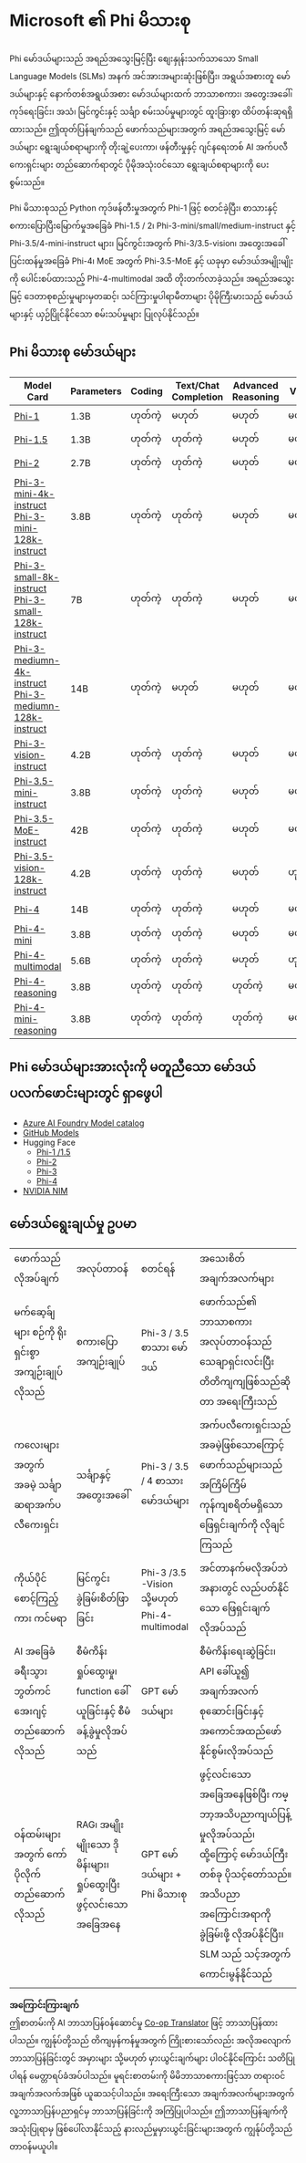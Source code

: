 <!--
CO_OP_TRANSLATOR_METADATA:
{
  "original_hash": "b5d936ffe4dfbab2244f6eb21b11f3b3",
  "translation_date": "2025-07-09T19:40:30+00:00",
  "source_file": "md/01.Introduction/01/01.PhiFamily.md",
  "language_code": "my"
}
-->
# Microsoft ၏ Phi မိသားစု

Phi မော်ဒယ်များသည် အရည်အသွေးမြင့်ပြီး စျေးနှုန်းသက်သာသော Small Language Models (SLMs) အနက် အင်အားအများဆုံးဖြစ်ပြီး၊ အရွယ်အစားတူ မော်ဒယ်များနှင့် နောက်တစ်အရွယ်အစား မော်ဒယ်များထက် ဘာသာစကား၊ အတွေးအခေါ်၊ ကုဒ်ရေးခြင်း၊ အသံ၊ မြင်ကွင်းနှင့် သင်္ချာ စမ်းသပ်မှုများတွင် ထူးခြားစွာ ထိပ်တန်းဆုရရှိထားသည်။ ဤထုတ်ပြန်ချက်သည် ဖောက်သည်များအတွက် အရည်အသွေးမြင့် မော်ဒယ်များ ရွေးချယ်စရာများကို တိုးချဲ့ပေးကာ၊ ဖန်တီးမှုနှင့် ဂျင်နရေးတစ် AI အက်ပလီကေးရှင်းများ တည်ဆောက်ရာတွင် ပိုမိုအသုံးဝင်သော ရွေးချယ်စရာများကို ပေးစွမ်းသည်။

Phi မိသားစုသည် Python ကုဒ်ဖန်တီးမှုအတွက် Phi-1 ဖြင့် စတင်ခဲ့ပြီး၊ စာသားနှင့် စကားပြောပြီးမြောက်မှုအခြေခံ Phi-1.5 / 2၊ Phi-3-mini/small/medium-instruct နှင့် Phi-3.5/4-mini-instruct များ၊ မြင်ကွင်းအတွက် Phi-3/3.5-vision၊ အတွေးအခေါ်ပြင်းထန်မှုအခြေခံ Phi-4၊ MoE အတွက် Phi-3.5-MoE နှင့် ယခုမှာ မော်ဒယ်အမျိုးမျိုးကို ပေါင်းစပ်ထားသည့် Phi-4-multimodal အထိ တိုးတက်လာခဲ့သည်။ အရည်အသွေးမြင့် ဒေတာစုစည်းမှုများမှတဆင့်၊ သင်ကြားမှုပါရာမီတာများ ပိုမိုကြီးမားသည့် မော်ဒယ်များနှင့် ယှဉ်ပြိုင်နိုင်သော စမ်းသပ်မှုများ ပြုလုပ်နိုင်သည်။

## Phi မိသားစု မော်ဒယ်များ

<div style="font-size:8px">

| Model Card |Parameters|Coding|Text/Chat Completion|Advanced Reasoning| Vision | Audio | MoE
| - | -  | - | - |- |- |- |- |
|[Phi-1](https://huggingface.co/microsoft/phi-1)|1.3B| ဟုတ်ကဲ့| မဟုတ်| မဟုတ်| မဟုတ်| မဟုတ်| မဟုတ်|
|[Phi-1.5](https://huggingface.co/microsoft/phi-1_5)|1.3B| ဟုတ်ကဲ့| ဟုတ်ကဲ့| မဟုတ်| မဟုတ်| မဟုတ်| မဟုတ်|
|[Phi-2](https://huggingface.co/microsoft/phi-1_5)|2.7B| ဟုတ်ကဲ့| ဟုတ်ကဲ့| မဟုတ်| မဟုတ်| မဟုတ်| မဟုတ်|
|[Phi-3-mini-4k-instruct](https://huggingface.co/microsoft/Phi-3-mini-4k-instruct)<br/>[Phi-3-mini-128k-instruct](https://huggingface.co/microsoft/Phi-3-mini-128k-instruct)|3.8B| ဟုတ်ကဲ့| ဟုတ်ကဲ့| မဟုတ်| မဟုတ်| မဟုတ်| မဟုတ်|
|[Phi-3-small-8k-instruct](https://huggingface.co/microsoft/Phi-3-small-8k-instruct)<br/>[Phi-3-small-128k-instruct](https://huggingface.co/microsoft/Phi-3-small-128k-instruct)<br/>|7B| ဟုတ်ကဲ့| ဟုတ်ကဲ့| မဟုတ်| မဟုတ်| မဟုတ်| မဟုတ်|
|[Phi-3-mediumn-4k-instruct](https://huggingface.co/microsoft/Phi-3-medium-4k-instruct)<br>[Phi-3-mediumn-128k-instruct](https://huggingface.co/microsoft/Phi-3-medium-128k-instruct)|14B| ဟုတ်ကဲ့| မဟုတ်| မဟုတ်| မဟုတ်| မဟုတ်| မဟုတ်|
|[Phi-3-vision-instruct](https://huggingface.co/microsoft/Phi-3-vision-128k-instruct)|4.2B| ဟုတ်ကဲ့| ဟုတ်ကဲ့| မဟုတ်| မဟုတ်| မဟုတ်| မဟုတ်|
|[Phi-3.5-mini-instruct](https://huggingface.co/microsoft/Phi-3.5-mini-instruct)|3.8B| ဟုတ်ကဲ့| ဟုတ်ကဲ့| မဟုတ်| မဟုတ်| မဟုတ်| မဟုတ်|
|[Phi-3.5-MoE-instruct](https://huggingface.co/microsoft/Phi-3.5-MoE-instruct)|42B| ဟုတ်ကဲ့| ဟုတ်ကဲ့| မဟုတ်| မဟုတ်| မဟုတ်| ဟုတ်ကဲ့|
|[Phi-3.5-vision-128k-instruct](https://huggingface.co/microsoft/Phi-3.5-vision-instruct)|4.2B| ဟုတ်ကဲ့| ဟုတ်ကဲ့| မဟုတ်| ဟုတ်ကဲ့| မဟုတ်| မဟုတ်|
|[Phi-4](https://huggingface.co/microsoft/phi-4)|14B| ဟုတ်ကဲ့| ဟုတ်ကဲ့| မဟုတ်| မဟုတ်| မဟုတ်| မဟုတ်|
|[Phi-4-mini](https://huggingface.co/microsoft/Phi-4-mini-instruct)|3.8B| ဟုတ်ကဲ့| ဟုတ်ကဲ့| မဟုတ်| မဟုတ်| မဟုတ်| မဟုတ်|
|[Phi-4-multimodal](https://huggingface.co/microsoft/Phi-4-multimodal-instruct)|5.6B| ဟုတ်ကဲ့| ဟုတ်ကဲ့| မဟုတ်| ဟုတ်ကဲ့| ဟုတ်ကဲ့| မဟုတ်|
|[Phi-4-reasoning](../../../../../md/01.Introduction/01)|3.8B| ဟုတ်ကဲ့| ဟုတ်ကဲ့| ဟုတ်ကဲ့| မဟုတ်| မဟုတ်| မဟုတ်|
|[Phi-4-mini-reasoning](../../../../../md/01.Introduction/01)|3.8B| ဟုတ်ကဲ့| ဟုတ်ကဲ့| ဟုတ်ကဲ့| မဟုတ်| မဟုတ်| မဟုတ်|

</div>

## **Phi မော်ဒယ်များအားလုံးကို မတူညီသော မော်ဒယ်ပလက်ဖောင်းများတွင် ရှာဖွေပါ**

- [Azure AI Foundry Model catalog](https://ai.azure.com/explore/models?selectedCollection=phi)
- [GitHub Models](https://github.com/marketplace?query=Phi&type=models)
- Hugging Face
  - [Phi-1 /1.5](https://huggingface.co/collections/microsoft/phi-1-6626e29134744e94e222d572)
  - [Phi-2](https://huggingface.co/microsoft/phi-2)
  - [Phi-3](https://huggingface.co/collections/microsoft/phi-3-6626e15e9585a200d2d761e3)
  - [Phi-4](https://huggingface.co/collections/microsoft/phi-4-677e9380e514feb5577a40e4)
- [NVIDIA NIM](https://build.nvidia.com/search?q=Phi)

## မော်ဒယ်ရွေးချယ်မှု ဥပမာ

| | | | |
|-|-|-|-|
|ဖောက်သည်လိုအပ်ချက်|အလုပ်တာဝန်|စတင်ရန်|အသေးစိတ်အချက်အလက်များ|
|မက်ဆေ့ခ်ျများ စဉ်ကို ရိုးရှင်းစွာ အကျဉ်းချုပ်လိုသည်|စကားပြော အကျဉ်းချုပ်|Phi-3 / 3.5 စာသား မော်ဒယ်|ဖောက်သည်၏ ဘာသာစကားအလုပ်တာဝန်သည် သေချာရှင်းလင်းပြီး တိတိကျကျဖြစ်သည်ဆိုတာ အရေးကြီးသည်|
|ကလေးများအတွက် အခမဲ့ သင်္ချာဆရာအက်ပလီကေးရှင်း|သင်္ချာနှင့် အတွေးအခေါ်|Phi-3 / 3.5 / 4 စာသား မော်ဒယ်များ|အက်ပလီကေးရှင်းသည် အခမဲ့ဖြစ်သောကြောင့် ဖောက်သည်များသည် အကြိမ်ကြိမ် ကုန်ကျစရိတ်မရှိသော ဖြေရှင်းချက်ကို လိုချင်ကြသည်|
|ကိုယ်ပိုင် စောင့်ကြည့်ကား ကင်မရာ|မြင်ကွင်းခွဲခြမ်းစိတ်ဖြာခြင်း|Phi-3 /3.5 -Vision သို့မဟုတ် Phi-4-multimodal|အင်တာနက်မလိုအပ်ဘဲ အနားတွင် လည်ပတ်နိုင်သော ဖြေရှင်းချက်လိုအပ်သည်|
|AI အခြေခံ ခရီးသွားဘွတ်ကင် အေးဂျင့် တည်ဆောက်လိုသည်|စီမံကိန်းရှုပ်ထွေးမှု၊ function ခေါ်ယူခြင်းနှင့် စီမံခန့်ခွဲမှုလိုအပ်သည်|GPT မော်ဒယ်များ|စီမံကိန်းရေးဆွဲခြင်း၊ API ခေါ်ယူ၍ အချက်အလက်စုဆောင်းခြင်းနှင့် အကောင်အထည်ဖော်နိုင်စွမ်းလိုအပ်သည်|
|ဝန်ထမ်းများအတွက် ကော်ပိုလိုက် တည်ဆောက်လိုသည်|RAG၊ အမျိုးမျိုးသော ဒိုမိန်းများ၊ ရှုပ်ထွေးပြီး ဖွင့်လင်းသော အခြေအနေ|GPT မော်ဒယ်များ + Phi မိသားစု|ဖွင့်လင်းသော အခြေအနေဖြစ်ပြီး ကမ္ဘာ့အသိပညာကျယ်ပြန့်မှုလိုအပ်သည်၊ ထို့ကြောင့် မော်ဒယ်ကြီးတစ်ခု ပိုသင့်တော်သည်။ အသိပညာအကြောင်းအရာကို ခွဲခြမ်းဖို့ လိုအပ်နိုင်ပြီး၊ SLM သည် သင့်အတွက် ကောင်းမွန်နိုင်သည်|

**အကြောင်းကြားချက်**  
ဤစာတမ်းကို AI ဘာသာပြန်ဝန်ဆောင်မှု [Co-op Translator](https://github.com/Azure/co-op-translator) ဖြင့် ဘာသာပြန်ထားပါသည်။ ကျွန်ုပ်တို့သည် တိကျမှန်ကန်မှုအတွက် ကြိုးစားသော်လည်း အလိုအလျောက် ဘာသာပြန်ခြင်းတွင် အမှားများ သို့မဟုတ် မှားယွင်းချက်များ ပါဝင်နိုင်ကြောင်း သတိပြုပါရန် မေတ္တာရပ်ခံအပ်ပါသည်။ မူရင်းစာတမ်းကို မိမိဘာသာစကားဖြင့်သာ တရားဝင်အချက်အလက်အဖြစ် ယူဆသင့်ပါသည်။ အရေးကြီးသော အချက်အလက်များအတွက် လူ့ဘာသာပြန်ပညာရှင်မှ ဘာသာပြန်ခြင်းကို အကြံပြုပါသည်။ ဤဘာသာပြန်ချက်ကို အသုံးပြုရာမှ ဖြစ်ပေါ်လာနိုင်သည့် နားလည်မှုမှားယွင်းခြင်းများအတွက် ကျွန်ုပ်တို့သည် တာဝန်မယူပါ။